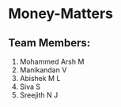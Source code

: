 # Money-Matters

Team Members:
-
 1. Mohammed Arsh M
 2. Manikandan V
 3. Abishek M L
 4. Siva S
 5. Sreejith N J
